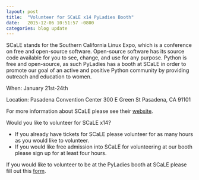 ```yaml
---
layout: post
title:  "Volunteer for SCaLE x14 PyLadies Booth"
date:   2015-12-06 10:51:57 -0800
categories: blog update
---
```


SCaLE stands for the Southern California Linux Expo, which is a conference on free and open-source software. Open-source software has its source code available for you to see, change, and use for any purpose. Python is free and open-source, as such PyLadies has a booth at SCaLE in order to promote our goal of an active and positive Python community by providing outreach and education to women.

When:
January 21st-24th

Location:
Pasadena Convention Center
300 E Green St
Pasadena, CA 91101

For more information about SCaLE please see their [website](https://www.socallinuxexpo.org/scale/14x).

Would you like to volunteer for SCaLE x14? 

* If you already have tickets for SCaLE please volunteer for as many hours as you would like to volunteer.
* If you would like free admission into SCaLE for volunteering at our booth please sign up for at least four hours. 

If you would like to volunteer to be at the PyLadies booth at SCaLE please fill out this [form](https://docs.google.com/forms/d/1_nNw4Gkcm1jZOtOl8DVsQ2lFKLbzT5akqR18QyWxCSg/viewform?usp=send_form).

